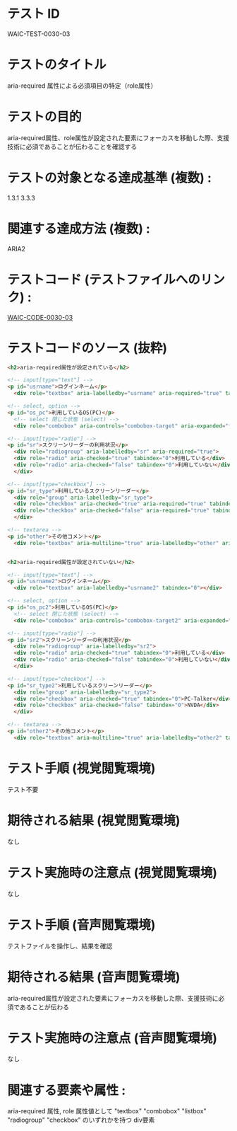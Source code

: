 # テスト ID 
WAIC-TEST-0030-03

# テストのタイトル 
aria-required 属性による必須項目の特定（role属性）

# テストの目的 
aria-required属性、role属性が設定された要素にフォーカスを移動した際、支援技術に必須であることが伝わることを確認する

# テストの対象となる達成基準 (複数) :
1.3.1
3.3.3

# 関連する達成方法 (複数) :
ARIA2

# テストコード (テストファイルへのリンク) :
[WAIC-CODE-0030-03](https://waic.github.io/as_test/WAIC-CODE/WAIC-CODE-0030-03.html)

# テストコードのソース (抜粋)
```html
<h2>aria-required属性が設定されている</h2>

<!-- input[type="text"] -->
<p id="usrname">ログインネーム</p>
  <div role="textbox" aria-labelledby="usrname" aria-required="true" tabindex="0"></div>

<!-- select, option -->
<p id="os_pc">利用しているOS(PC)</p>
  <!-- select 閉じた状態 (select) -->
  <div role="combobox" aria-controls="combobox-target" aria-expanded="false" aria-required="true" tabindex="0">選択してください</div>

<!-- input[type="radio"] -->
<p id="sr">スクリーンリーダーの利用状況</p>
  <div role="radiogroup" aria-labelledby="sr" aria-required="true">
  <div role="radio" aria-checked="true" tabindex="0">利用している</div>
  <div role="radio" aria-checked="false" tabindex="0">利用していない</div>
  </div>

<!-- input[type="checkbox"] -->
<p id="sr_type">利用しているスクリーンリーダー</p>
  <div role="group" aria-labelledby="sr_type">
  <div role="checkbox" aria-checked="true" aria-required="true" tabindex="0">PC-Talker</div>
  <div role="checkbox" aria-checked="false" aria-required="true" tabindex="0">NVDA</div>
  </div>

<!-- textarea -->
<p id="other">その他コメント</p>
  <div role="textbox" aria-multiline="true" aria-labelledby="other" aria-required="true" tabindex="0"></div>


<h2>aria-required属性が設定されていない</h2>

<!-- input[type="text"] -->
<p id="usrname2">ログインネーム</p>
  <div role="textbox" aria-labelledby="usrname2" tabindex="0"></div>

<!-- select, option -->
<p id="os_pc2">利用しているOS(PC)</p>
  <!-- select 閉じた状態 (select) -->
  <div role="combobox" aria-controls="combobox-target2" aria-expanded="false" tabindex="0">選択してください</div>

<!-- input[type="radio"] -->
<p id="sr2">スクリーンリーダーの利用状況</p>
  <div role="radiogroup" aria-labelledby="sr2">
  <div role="radio" aria-checked="true" tabindex="0">利用している</div>
  <div role="radio" aria-checked="false" tabindex="0">利用していない</div>
  </div>

<!-- input[type="checkbox"] -->
<p id="sr_type2">利用しているスクリーンリーダー</p>
  <div role="group" aria-labelledby="sr_type2">
  <div role="checkbox" aria-checked="true" tabindex="0">PC-Talker</div>
  <div role="checkbox" aria-checked="false" tabindex="0">NVDA</div>
  </div>

<!-- textarea -->
<p id="other2">その他コメント</p>
  <div role="textbox" aria-multiline="true" aria-labelledby="other2" tabindex="0"></div>

```

# テスト手順 (視覚閲覧環境) 
テスト不要

# 期待される結果 (視覚閲覧環境) 
なし

# テスト実施時の注意点 (視覚閲覧環境) 
なし

# テスト手順 (音声閲覧環境) 
テストファイルを操作し、結果を確認

# 期待される結果 (音声閲覧環境) 
aria-required属性が設定された要素にフォーカスを移動した際、支援技術に必須であることが伝わる

# テスト実施時の注意点 (音声閲覧環境) 
なし

# 関連する要素や属性 :
aria-required 属性, role 属性値として "textbox" "combobox" "listbox" "radiogroup" "checkbox" のいずれかを持つ div要素